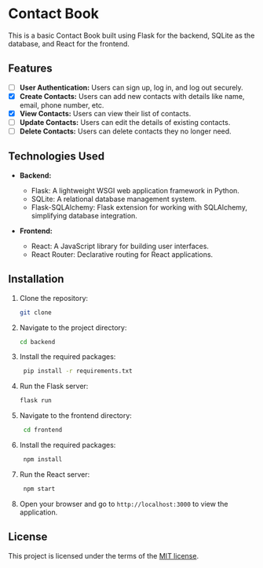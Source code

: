# Contact Book 

This is a basic Contact Book  built using Flask for the backend, SQLite as the database, and React for the frontend.

## Features

- [ ] **User Authentication:** Users can sign up, log in, and log out securely. 
- [x] **Create Contacts:** Users can add new contacts with details like name, email, phone number, etc.
- [x] **View Contacts:** Users can view their list of contacts.
- [ ] **Update Contacts:** Users can edit the details of existing contacts.
- [ ] **Delete Contacts:** Users can delete contacts they no longer need.

## Technologies Used

- **Backend:**

  - Flask: A lightweight WSGI web application framework in Python.
  - SQLite: A relational database management system.
  - Flask-SQLAlchemy: Flask extension for working with SQLAlchemy, simplifying database integration.

- **Frontend:**
  - React: A JavaScript library for building user interfaces.
  - React Router: Declarative routing for React applications.

## Installation

1. Clone the repository:

   ```bash
   git clone
   ```

2. Navigate to the project directory:

   ```bash
   cd backend
   ```

3. Install the required packages:

   ```bash
    pip install -r requirements.txt
   ```

4. Run the Flask server:

   ```bash
   flask run
   ```

5. Navigate to the frontend directory:

   ```bash
    cd frontend
   ```

6. Install the required packages:

   ```bash
    npm install
   ```

7. Run the React server:

   ```bash
    npm start
   ```

8. Open your browser and go to `http://localhost:3000` to view the application.

## License

This project is licensed under the terms of the [MIT license](LICENSE).
